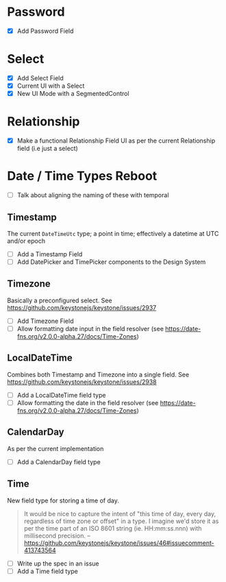 # Password

- [x] Add Password Field

# Select

- [x] Add Select Field
- [x] Current UI with a Select
- [x] New UI Mode with a SegmentedControl

# Relationship

- [x] Make a functional Relationship Field UI as per the current Relationship field (i.e just a select)

# Date / Time Types Reboot

- [ ] Talk about aligning the naming of these with temporal

## Timestamp

The current `DateTimeUtc` type; a point in time; effectively a datetime at UTC and/or epoch

- [ ] Add a Timestamp Field
- [ ] Add DatePicker and TimePicker components to the Design System

## Timezone

Basically a preconfigured select. See <https://github.com/keystonejs/keystone/issues/2937>

- [ ] Add Timezone Field
- [ ] Allow formatting date input in the field resolver (see <https://date-fns.org/v2.0.0-alpha.27/docs/Time-Zones>)

## LocalDateTime

Combines both Timestamp and Timezone into a single field. See <https://github.com/keystonejs/keystone/issues/2938>

- [ ] Add a LocalDateTime field type
- [ ] Allow formatting the date in the field resolver (see <https://date-fns.org/v2.0.0-alpha.27/docs/Time-Zones>)

## CalendarDay

As per the current implementation

- [ ] Add a CalendarDay field type

## Time

New field type for storing a time of day.

> It would be nice to capture the intent of "this time of day, every day, regardless of time zone or offset" in a type.
> I imagine we'd store it as per the time part of an ISO 8601 string (ie. HH:mm:ss.nnn) with millisecond precision.
> – <https://github.com/keystonejs/keystone/issues/46#issuecomment-413743564>

- [ ] Write up the spec in an issue
- [ ] Add a Time field type
